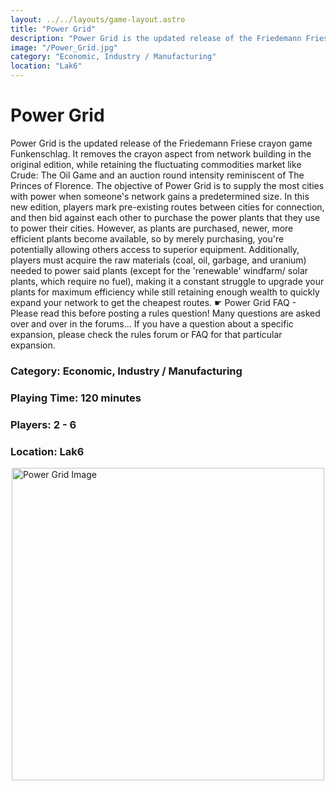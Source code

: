 ```yaml
---
layout: ../../layouts/game-layout.astro
title: "Power Grid"
description: "Power Grid is the updated release of the Friedemann Friese crayon game Funkenschlag."
image: "/Power_Grid.jpg"
category: "Economic, Industry / Manufacturing"
location: "Lak6"
---
```

# Power Grid

Power Grid is the updated release of the Friedemann Friese crayon game Funkenschlag. It removes the crayon aspect from network building in the original edition, while retaining the fluctuating commodities market like Crude: The Oil Game and an auction round intensity reminiscent of The Princes of Florence.  The objective of Power Grid is to supply the most cities with power when someone's network gains a predetermined size.  In this new edition, players mark pre-existing routes between cities for connection, and then bid against each other to purchase the power plants that they use to power their cities.  However, as plants are purchased, newer, more efficient plants become available, so by merely purchasing, you're potentially allowing others access to superior equipment.  Additionally, players must acquire the raw materials (coal, oil, garbage, and uranium) needed to power said plants (except for the 'renewable' windfarm/ solar plants, which require no fuel), making it a constant struggle to upgrade your plants for maximum efficiency while still retaining enough wealth to quickly expand your network to get the cheapest routes.  ☛ Power Grid FAQ - Please read this before posting a rules question!  Many questions are asked over and over in the forums... If you have a question about a specific expansion, please check the rules forum or FAQ for that particular expansion.  

### Category: Economic, Industry / Manufacturing

### Playing Time: 120 minutes

### Players: 2 - 6

### Location: Lak6

<img src="/Power_Grid.jpg" alt="Power Grid Image" width="500" style="display: block; margin: 0 auto">


